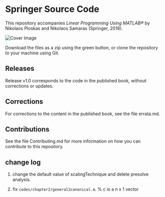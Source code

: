 ﻿# Springer Source Code

This repository accompanies *Linear Programming Using MATLAB®* by Nikolaos Ploskas and Nikolaos Samaras (Springer, 2018).

![Cover Image](cover.jpg)

Download the files as a zip using the green button, or clone the repository to your machine using Git.

## Releases

Release v1.0 corresponds to the code in the published book, without corrections or updates.

## Corrections

For corrections to the content in the published book, see the file errata.md.

## Contributions

See the file Contributing.md for more information on how you can contribute to this repository.


## change log
1. change the default value of scalingTechnique and
delete presolve analysis.

2. fix `codes/chapter2/general2canonical.m`. % c is a n x 1 vector
